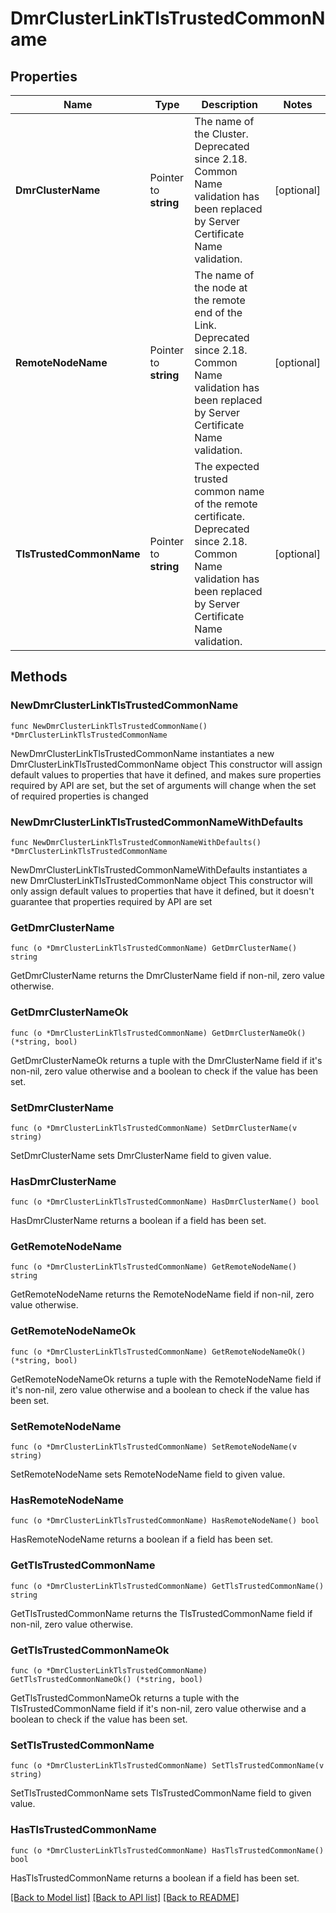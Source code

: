 # DmrClusterLinkTlsTrustedCommonName

## Properties

Name | Type | Description | Notes
------------ | ------------- | ------------- | -------------
**DmrClusterName** | Pointer to **string** | The name of the Cluster. Deprecated since 2.18. Common Name validation has been replaced by Server Certificate Name validation. | [optional] 
**RemoteNodeName** | Pointer to **string** | The name of the node at the remote end of the Link. Deprecated since 2.18. Common Name validation has been replaced by Server Certificate Name validation. | [optional] 
**TlsTrustedCommonName** | Pointer to **string** | The expected trusted common name of the remote certificate. Deprecated since 2.18. Common Name validation has been replaced by Server Certificate Name validation. | [optional] 

## Methods

### NewDmrClusterLinkTlsTrustedCommonName

`func NewDmrClusterLinkTlsTrustedCommonName() *DmrClusterLinkTlsTrustedCommonName`

NewDmrClusterLinkTlsTrustedCommonName instantiates a new DmrClusterLinkTlsTrustedCommonName object
This constructor will assign default values to properties that have it defined,
and makes sure properties required by API are set, but the set of arguments
will change when the set of required properties is changed

### NewDmrClusterLinkTlsTrustedCommonNameWithDefaults

`func NewDmrClusterLinkTlsTrustedCommonNameWithDefaults() *DmrClusterLinkTlsTrustedCommonName`

NewDmrClusterLinkTlsTrustedCommonNameWithDefaults instantiates a new DmrClusterLinkTlsTrustedCommonName object
This constructor will only assign default values to properties that have it defined,
but it doesn't guarantee that properties required by API are set

### GetDmrClusterName

`func (o *DmrClusterLinkTlsTrustedCommonName) GetDmrClusterName() string`

GetDmrClusterName returns the DmrClusterName field if non-nil, zero value otherwise.

### GetDmrClusterNameOk

`func (o *DmrClusterLinkTlsTrustedCommonName) GetDmrClusterNameOk() (*string, bool)`

GetDmrClusterNameOk returns a tuple with the DmrClusterName field if it's non-nil, zero value otherwise
and a boolean to check if the value has been set.

### SetDmrClusterName

`func (o *DmrClusterLinkTlsTrustedCommonName) SetDmrClusterName(v string)`

SetDmrClusterName sets DmrClusterName field to given value.

### HasDmrClusterName

`func (o *DmrClusterLinkTlsTrustedCommonName) HasDmrClusterName() bool`

HasDmrClusterName returns a boolean if a field has been set.

### GetRemoteNodeName

`func (o *DmrClusterLinkTlsTrustedCommonName) GetRemoteNodeName() string`

GetRemoteNodeName returns the RemoteNodeName field if non-nil, zero value otherwise.

### GetRemoteNodeNameOk

`func (o *DmrClusterLinkTlsTrustedCommonName) GetRemoteNodeNameOk() (*string, bool)`

GetRemoteNodeNameOk returns a tuple with the RemoteNodeName field if it's non-nil, zero value otherwise
and a boolean to check if the value has been set.

### SetRemoteNodeName

`func (o *DmrClusterLinkTlsTrustedCommonName) SetRemoteNodeName(v string)`

SetRemoteNodeName sets RemoteNodeName field to given value.

### HasRemoteNodeName

`func (o *DmrClusterLinkTlsTrustedCommonName) HasRemoteNodeName() bool`

HasRemoteNodeName returns a boolean if a field has been set.

### GetTlsTrustedCommonName

`func (o *DmrClusterLinkTlsTrustedCommonName) GetTlsTrustedCommonName() string`

GetTlsTrustedCommonName returns the TlsTrustedCommonName field if non-nil, zero value otherwise.

### GetTlsTrustedCommonNameOk

`func (o *DmrClusterLinkTlsTrustedCommonName) GetTlsTrustedCommonNameOk() (*string, bool)`

GetTlsTrustedCommonNameOk returns a tuple with the TlsTrustedCommonName field if it's non-nil, zero value otherwise
and a boolean to check if the value has been set.

### SetTlsTrustedCommonName

`func (o *DmrClusterLinkTlsTrustedCommonName) SetTlsTrustedCommonName(v string)`

SetTlsTrustedCommonName sets TlsTrustedCommonName field to given value.

### HasTlsTrustedCommonName

`func (o *DmrClusterLinkTlsTrustedCommonName) HasTlsTrustedCommonName() bool`

HasTlsTrustedCommonName returns a boolean if a field has been set.


[[Back to Model list]](../README.md#documentation-for-models) [[Back to API list]](../README.md#documentation-for-api-endpoints) [[Back to README]](../README.md)


